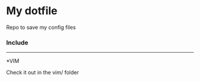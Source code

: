 My dotfile
========

Repo to save my config files

### Include

---
*VIM

Check it out in the vim/ folder
